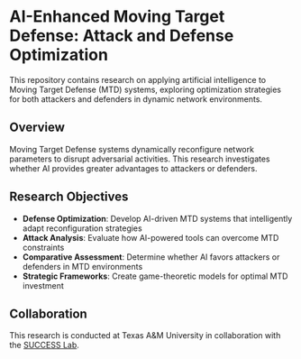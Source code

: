 # AI-Enhanced Moving Target Defense: Attack and Defense Optimization

This repository contains research on applying artificial intelligence to Moving Target Defense (MTD) systems, exploring optimization strategies for both attackers and defenders in dynamic network environments.

## Overview

Moving Target Defense systems dynamically reconfigure network parameters to disrupt adversarial activities. This research investigates whether AI provides greater advantages to attackers or defenders.

## Research Objectives

- **Defense Optimization**: Develop AI-driven MTD systems that intelligently adapt reconfiguration strategies
- **Attack Analysis**: Evaluate how AI-powered tools can overcome MTD constraints
- **Comparative Assessment**: Determine whether AI favors attackers or defenders in MTD environments
- **Strategic Frameworks**: Create game-theoretic models for optimal MTD investment

## Collaboration

This research is conducted at Texas A&M University in collaboration with the [SUCCESS Lab](https://success.cse.tamu.edu/). 

